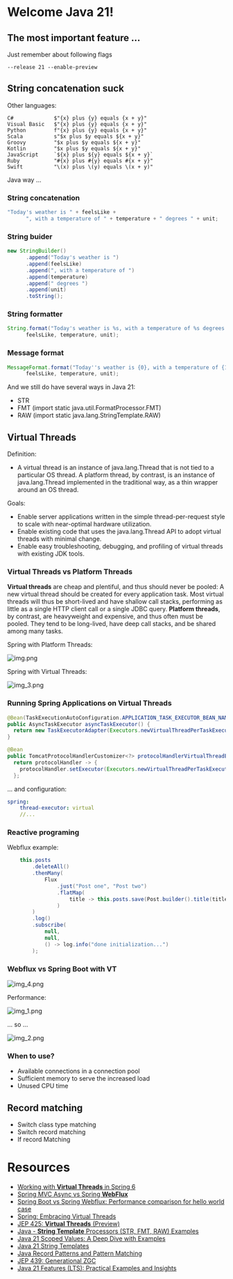 # Welcome Java 21!

## The most important feature ...

Just remember about following flags
```
--release 21 --enable-preview
```

## String concatenation suck

Other languages:
```
C#             $"{x} plus {y} equals {x + y}"
Visual Basic   $"{x} plus {y} equals {x + y}"
Python         f"{x} plus {y} equals {x + y}"
Scala          s"$x plus $y equals ${x + y}"
Groovy         "$x plus $y equals ${x + y}"
Kotlin         "$x plus $y equals ${x + y}"
JavaScript     `${x} plus ${y} equals ${x + y}`
Ruby           "#{x} plus #{y} equals #{x + y}"
Swift          "\(x) plus \(y) equals \(x + y)"
```

Java way ...

### String concatenation
```java
"Today's weather is " + feelsLike + 
      ", with a temperature of " + temperature + " degrees " + unit;
```

### String buider
```java
new StringBuilder()
      .append("Today's weather is ")
      .append(feelsLike)
      .append(", with a temperature of ")
      .append(temperature)
      .append(" degrees ")
      .append(unit)
      .toString();
```
### String formatter
```java
String.format("Today's weather is %s, with a temperature of %s degrees %s", 
      feelsLike, temperature, unit);
```

### Message format
```java
MessageFormat.format("Today''s weather is {0}, with a temperature of {1} degrees {2}",
      feelsLike, temperature, unit);
```

And we still do have several ways in Java 21:
- STR
- FMT (import static java.util.FormatProcessor.FMT)
- RAW (import static java.lang.StringTemplate.RAW)

## Virtual Threads

Definition:
- A virtual thread is an instance of java.lang.Thread that is not tied to a particular OS thread. A platform thread, by contrast, is an instance of java.lang.Thread implemented in the traditional way, as a thin wrapper around an OS thread.

Goals:
- Enable server applications written in the simple thread-per-request style to scale with near-optimal hardware utilization.
- Enable existing code that uses the java.lang.Thread API to adopt virtual threads with minimal change.
- Enable easy troubleshooting, debugging, and profiling of virtual threads with existing JDK tools.

### Virtual Threads vs Platform Threads

**Virtual threads** are cheap and plentiful, and thus should never be pooled: A new virtual thread should be created for every application task. Most virtual threads will thus be short-lived and have shallow call stacks, performing as little as a single HTTP client call or a single JDBC query.
**Platform threads**, by contrast, are heavyweight and expensive, and thus often must be pooled. They tend to be long-lived, have deep call stacks, and be shared among many tasks.

Spring with Platform Threads:

![img.png](img.png)

Spring with Virtual Threads:

![img_3.png](img_3.png)

### Running Spring Applications on Virtual Threads
```java
@Bean(TaskExecutionAutoConfiguration.APPLICATION_TASK_EXECUTOR_BEAN_NAME)
public AsyncTaskExecutor asyncTaskExecutor() {
  return new TaskExecutorAdapter(Executors.newVirtualThreadPerTaskExecutor());
}

@Bean
public TomcatProtocolHandlerCustomizer<?> protocolHandlerVirtualThreadExecutorCustomizer() {
  return protocolHandler -> {
    protocolHandler.setExecutor(Executors.newVirtualThreadPerTaskExecutor());
  };

```

... and configuration:
```yaml
spring:
    thread-executor: virtual
    //...
```

### Reactive programing
Webflux example:
```java
	this.posts
		.deleteAll()
		.thenMany(
			Flux
				.just("Post one", "Post two")
				.flatMap(
					title -> this.posts.save(Post.builder().title(title).content("content of " + title).build())
				)
		)
		.log()
		.subscribe(
			null,
			null,
			() -> log.info("done initialization...")
		);
```

### Webflux vs Spring Boot with VT

![img_4.png](img_4.png)

Performance: 

![img_1.png](img_1.png)

... so ...

![img_2.png](img_2.png)

### When to use?
- Available connections in a connection pool
- Sufficient memory to serve the increased load
- Unused CPU time

## Record matching
- Switch class type matching
- Switch record matching
- If record Matching

# Resources
- [Working with **Virtual Threads** in Spring 6](https://www.baeldung.com/spring-6-virtual-threads)
- [Spring MVC Async vs Spring **WebFlux**](https://www.baeldung.com/spring-mvc-async-vs-webflux)
- [Spring Boot vs Spring Webflux: Performance comparison for hello world case](https://medium.com/deno-the-complete-reference/spring-boot-vs-spring-webflux-performance-comparison-for-hello-world-case-386da4e9c418)
- [Spring: Embracing Virtual Threads](https://spring.io/blog/2022/10/11/embracing-virtual-threads/)
- [JEP 425: **Virtual Threads** (Preview)](https://openjdk.org/jeps/425)
- [Java - **String Template** Processors (STR, FMT, RAW) Examples](https://www.woolha.com/tutorials/java-string-template-processors-str-fmt-raw-examples)
- [Java 21 Scoped Values: A Deep Dive with Examples](https://howtodoinjava.com/java/multi-threading/java-scoped-values/)
- [Java 21 String Templates](https://howtodoinjava.com/java/java-string-templates/)
- [Java Record Patterns and Pattern Matching](https://howtodoinjava.com/java/record-patterns-and-pattern-matching/)
- [JEP 439: Generational ZGC](https://openjdk.org/jeps/439)
- [Java 21 Features (LTS): Practical Examples and Insights](https://howtodoinjava.com/java/java-21-new-features/)